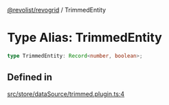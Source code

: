 [@revolist/revogrid](README.md) / TrimmedEntity

# Type Alias: TrimmedEntity

```ts
type TrimmedEntity: Record<number, boolean>;
```

## Defined in

[src/store/dataSource/trimmed.plugin.ts:4](https://github.com/revolist/revogrid/blob/a84fead7f1878a976ea465cbf9b4f0472345b7b1/src/store/dataSource/trimmed.plugin.ts#L4)
